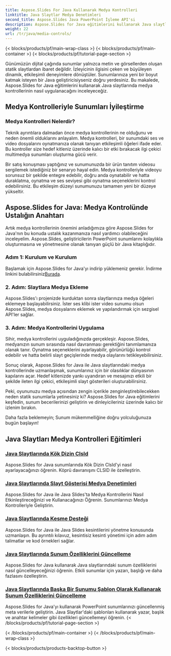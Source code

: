 ```yaml
---
title: Aspose.Slides For Java Kullanarak Medya Kontrolleri
linktitle: Java Slaytlar Medya Denetimleri
second_title: Aspose.Slides Java PowerPoint İşleme API'si
description: Aspose.Slides for Java eğitimlerini kullanarak Java slaytlarına medya kontrollerini nasıl uygulayacağınızı öğrenin. Sunumlarınızı ses ve videoyla sorunsuz bir şekilde geliştirin.
weight: 22
url: /tr/java/media-controls/
---
```


{< blocks/products/pf/main-wrap-class >}
{< blocks/products/pf/main-container >}
{< blocks/products/pf/tutorial-page-section >}


Günümüzün dijital çağında sunumlar yalnızca metin ve görsellerden oluşan statik slaytlardan ibaret değildir. İzleyicinin ilgisini çeken ve büyüleyen dinamik, etkileşimli deneyimlere dönüştüler. Sunumlarınıza yeni bir boyut katmak isteyen bir Java geliştiricisiyseniz doğru yerdesiniz. Bu makalede, Aspose.Slides for Java eğitimlerini kullanarak Java slaytlarında medya kontrollerinin nasıl uygulanacağını inceleyeceğiz.

## Medya Kontrolleriyle Sunumları İyileştirme

### Medya Kontrolleri Nelerdir?

Teknik ayrıntılara dalmadan önce medya kontrollerinin ne olduğunu ve neden önemli olduklarını anlayalım. Medya kontrolleri, bir sunumdaki ses ve video dosyalarını oynatmanıza olanak tanıyan etkileşimli öğeleri ifade eder. Bu kontroller size hedef kitleniz üzerinde kalıcı bir etki bırakacak ilgi çekici multimedya sunumları oluşturma gücü verir.

Bir satış konuşması yaptığınız ve sunumunuzda bir ürün tanıtım videosu sergilemek istediğiniz bir senaryo hayal edin. Medya kontrolleriyle videoyu sorunsuz bir şekilde entegre edebilir, doğru anda oynatabilir ve hatta duraklatma, oynatma ve ses seviyesi gibi oynatma seçeneklerini kontrol edebilirsiniz. Bu etkileşim düzeyi sunumunuzu tamamen yeni bir düzeye yükseltir.

## Aspose.Slides for Java: Medya Kontrolünde Ustalığın Anahtarı

Artık medya kontrollerinin önemini anladığımıza göre Aspose.Slides for Java'nın bu konuda ustalık kazanmanıza nasıl yardımcı olabileceğini inceleyelim. Aspose.Slides, geliştiricilerin PowerPoint sunumlarını kolaylıkla oluşturmasına ve yönetmesine olanak tanıyan güçlü bir Java kitaplığıdır.

### Adım 1: Kurulum ve Kurulum

 Başlamak için Aspose.Slides for Java'yı indirip yüklemeniz gerekir. İndirme linkini bulabilirsiniz[Burada](https://releases.aspose.com/slides/java/).

### 2. Adım: Slaytlara Medya Ekleme

Aspose.Slides'ı projenizde kurduktan sonra slaytlarınıza medya öğeleri eklemeye başlayabilirsiniz. İster ses klibi ister video sunumu olsun Aspose.Slides, medya dosyalarını eklemek ve yapılandırmak için sezgisel API'ler sağlar.

### 3. Adım: Medya Kontrollerini Uygulama

Sihir, medya kontrollerini uyguladığınızda gerçekleşir. Aspose.Slides, medyanızın sunum sırasında nasıl davranması gerektiğini tanımlamanıza olanak tanır. Oynatma seçeneklerini ayarlayabilir, görünürlüğü kontrol edebilir ve hatta belirli slayt geçişlerinde medya olaylarını tetikleyebilirsiniz.

Sonuç olarak, Aspose.Slides for Java ile Java slaytlarındaki medya kontrollerinde uzmanlaşmak, sunumlarınız için bir olasılıklar dünyasının kapılarını açar. Hedef kitlenizde yankı uyandıran ve mesajınızı etkili bir şekilde ileten ilgi çekici, etkileşimli slayt gösterileri oluşturabilirsiniz.

Peki, oyununuzu medya açısından zengin içerikle zenginleştirebilecekken neden statik sunumlarla yetinesiniz ki? Aspose.Slides for Java eğitimlerini keşfedin, sunum becerilerinizi geliştirin ve dinleyicileriniz üzerinde kalıcı bir izlenim bırakın.

Daha fazla beklemeyin; Sunum mükemmelliğine doğru yolculuğunuza bugün başlayın!

## Java Slaytları Medya Kontrolleri Eğitimleri
### [Java Slaytlarında Kök Dizin ClsId](./root-directory-clsid-in-java-slides/)
Aspose.Slides for Java sunumlarında Kök Dizin ClsId'yi nasıl ayarlayacağınızı öğrenin. Köprü davranışını CLSID ile özelleştirin.
### [Java Slaytlarında Slayt Gösterisi Medya Denetimleri](./slide-show-media-controls-in-java-slides/)
Aspose.Slides for Java ile Java Slides'ta Medya Kontrollerini Nasıl Etkinleştireceğinizi ve Kullanacağınızı Öğrenin. Sunumlarınızı Medya Kontrolleriyle Geliştirin.
### [Java Slaytlarında Kesme Desteği](./support-for-interrupt-in-java-slides/)
Aspose.Slides for Java ile Java Slides kesintilerini yönetme konusunda uzmanlaşın. Bu ayrıntılı kılavuz, kesintisiz kesinti yönetimi için adım adım talimatlar ve kod örnekleri sağlar.
### [Java Slaytlarında Sunum Özelliklerini Güncelleme](./update-presentation-properties-in-java-slides/)
Aspose.Slides for Java kullanarak Java slaytlarındaki sunum özelliklerini nasıl güncelleyeceğinizi öğrenin. Etkili sunumlar için yazarı, başlığı ve daha fazlasını özelleştirin.
### [Java Slaytlarında Başka Bir Sunumu Şablon Olarak Kullanarak Sunum Özelliklerini Güncelleme](./update-presentation-properties-using-another-presentation-as-a-template-in-java-slides/)
Aspose.Slides for Java'yı kullanarak PowerPoint sunumlarınızı güncellenmiş meta verilerle geliştirin. Java Slaytlar'daki şablonları kullanarak yazar, başlık ve anahtar kelimeler gibi özellikleri güncellemeyi öğrenin.
{< /blocks/products/pf/tutorial-page-section >}

{< /blocks/products/pf/main-container >}
{< /blocks/products/pf/main-wrap-class >}

{< blocks/products/products-backtop-button >}
